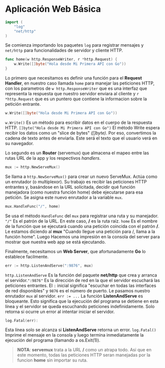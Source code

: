 # Aplicación Web Básica
````go
import (
	"log"
	"net/http"
)
````
Se comienza importando los paquetes ```log``` para registrar mensajes y ```net/http``` para funcionalidades de servidor y cliente HTTP.
````go
func home(w http.ResponseWriter, r *http.Request) {
	w.Write([]byte("Hola desde Mi Primera API con Go"))
}
````
Lo primero que necesitamos es definir una función para el **Request Handler**, en nuestro caso llamada ```home``` para manejar las peticiones HTTP, con los parametros de ```w http.ResponseWriter``` que es una interfaz que representa la respuesta que nuestro servidor enviara al cliente y ```r *http.Request``` que es un puntero que contiene la informacion sobre la petición entrante.

````go
w.Write([]byte("Hola desde Mi Primera API con Go"))
````

```w.Write()``` Es un método para escribir datos en el cuerpo de la respuesta HTTP. ```[]byte("Hola desde Mi Primera API con Go")``` El método Write espera recibir los datos como un "slice de bytes" *([]byte)*. Por eso, convertimos la cadena de texto antes de enviarla. Este será el texto que el usuario verá en su navegador.

Lo segundo es un **Router** (servemux) que almacena el mapeo entre las rutas URL de la app y los respectivos *handlers*.

````go
mux := http.NewServeMux()
````
Se llama a ```http.NewServeMux()``` para crear un nuevo ServeMux. Actúa como un enrutador (o multiplexor). Su trabajo es recibir las peticiones HTTP entrantes y, basándose en la URL solicitada, decidir qué función manejadora (como nuestra función home) debe ejecutarse para esa petición. Se asigna este nuevo enrutador a la variable ```mux```.

````go
mux.HandleFunc("/", home)
````
Se usa el método ```HandleFunc``` del ```mux``` para registrar una ruta y su manejador.
```"/"``` Es el patrón de la URL. En este caso, **/** es la ruta raíz. ```home``` Es el nombre de la función que se ejecutará cuando una petición coincida con el patrón **/**. Le estamos diciendo al **mux** "Cuando llegue una petición para /, llama a la función home". Luego Hacemos una impresión en la consola del server para mostrar que nuestra web app se está ejecutando.

Finalmente, necesitamos un **Web Server**, que afortunadamente **Go** lo establece facilmente.

````go
err := http.ListenAndServe(":9876", mux)
````
```http.ListenAndServe``` Es la función del paquete **net/http** que crea y arranca el servidor.```":9876"``` Es la dirección de red en la que el servidor escuchará las peticiones entrantes. El ```:``` inicial significa "escuchar en todas las interfaces de red disponibles" y ```9876``` es el número de puerto. Le pasamos nuestro enrutador ```mux``` al servidor. ```err := ...``` La función **ListenAndServe** es bloqueante. Esto significa que la ejecución del programa se detiene en esta línea y el servidor se queda escuchando peticiones indefinidamente. Solo retorna si ocurre un error al intentar iniciar el servidor.

````go
log.Fatal(err):
````
Esta línea solo se alcanza si **ListenAndServe** retorna un error. ```log.Fatal()``` Imprime el mensaje en la consola y luego termina inmediatamente la ejecución del programa (llamando a os.Exit(1)).

> **NOTA**: **servemux** trata a la URL **/** como un atrapa todo. Asi que en este momento, todas las peticiones HTTP seran manejadas por la funcion **home** sin importar su ruta.
